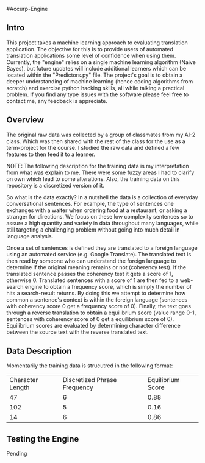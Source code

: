 #Accurp-Engine

Intro
-----
This project takes a machine learning approach to evaluating translation application. The objective for this is to provide users of automated translation applications some level of confidence when using them. Currently, the "engine" relies on a single machine learning algorithm (Naive Bayes), but future updates will include additional learners which can be located within the "Predictors.py" file. The project's goal is to obtain a deeper understanding of machine learning (hence coding algorithms from scratch) and exercise python hacking skills, all while talking a practical problem. If you find any type issues with the software please feel free to contact me, any feedback is appreciate. 

Overview
--------
The original raw data was collected by a group of classmates from my AI-2 class. Which was then shared with the rest of the class for the use as a term-project for the course. I studied the raw data and defined a few features to then feed it to a learner. 

NOTE: The following description for the training data is my interpretation from what was explain to me. There were some fuzzy areas I had to clarify on own which lead to some alterations. Also, the training data on this repository is a discretized version of it.

So what is the data exactly? In a nutshell the data is a collection of everyday conversational sentences. For example, the type of sentences one exchanges with a waiter when ordering food at a restaurant, or asking a stranger for directions. We focus on these low complexity sentences so to assure a high quantity and variety in data throughout many languages, while still targeting a challenging problem without going into much detail in language analysis. 

 Once a set of sentences is defined they are translated to a foreign language using an automated service (e.g. Google Translate). The translated text is then read by someone who can understand the foreign language to determine if the original meaning remains or not (coherency test). If the translated sentence passes the coherency test it gets a score of 1, otherwise 0. Translated sentences with a score of 1 are then fed to a web-search engine  to obtain a frequency score, which is simply the number of hits a search-result returns. By doing this we attempt to determine how common a sentence's context is within the foreign language (sentences with coherency score 0 get a frequency score of 0). Finally, the text goes through a reverse translation to obtain a equilibrium score (value range 0-1, sentences with coherency score of 0 get a equilibrium score of 0). Equilibrium scores are evaluated by determining character difference between the source text with the reverse translated text. 

Data Description
----------------
Momentarily the training data is strucutred in the following format:

<table>
	<tr>
		<td> Character Length </td>
		<td> Discretized Phrase Frequency </td>
		<!--<td> Source Language ID </td>-->
		<!--<td> Target Language ID </td>-->
		<td> Equilibrium Score </td>
	</tr>
	<tr>
		<td> 47 </td>
		<td> 6 </td>
		<td> 0.88 </td>
	</tr>
	<tr>
		<td> 102 </td>
		<td> 5 </td>
		<td> 0.16 </td>
	</tr>
	<tr>
		<td> 14 </td>
		<td> 6 </td>
		<td> 0.86 </td>
	</tr>

</table>

Testing the Engine
------------------
Pending
